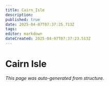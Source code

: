 ```yaml
---
title: Cairn_Isle
description: 
published: true
date: 2025-04-07T07:37:25.713Z
tags: 
editor: markdown
dateCreated: 2025-04-07T07:37:23.513Z
---
```


# Cairn Isle

*This page was auto-generated from structure.*
